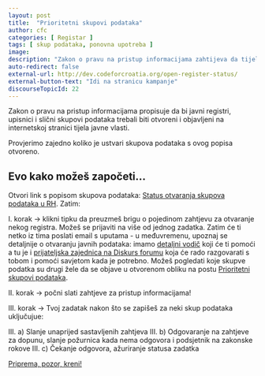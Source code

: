 ```yaml
---
layout: post
title:  "Prioritetni skupovi podataka"
author: cfc
categories: [ Registar ]
tags: [ skup podataka, ponovna upotreba ]
image:
description: "Zakon o pravu na pristup informacijama zahtijeva da tijela objavljuju svoje javne registre u obliku za ponovnu uporabu - provjeri koliko je skupova podataka zaista otvoreno!"
auto-redirect: false
external-url: http://dev.codeforcroatia.org/open-register-status/
external-button-text: "Idi na stranicu kampanje"
discourseTopicId: 22
---
```


Zakon o pravu na pristup informacijama propisuje da bi javni registri, upisnici i slični skupovi podataka trebali biti otvoreni i objavljeni na internetskoj stranici tijela javne vlasti.

Provjerimo zajedno koliko je ustvari skupova podataka s ovog popisa otvoreno.

## Evo kako možeš započeti…

Otvori link s popisom skupova podataka: [Status otvaranja skupova podataka u RH](http://dev.codeforcroatia.org/open-register-status/). Zatim:

I. korak →  klikni tipku da preuzmeš brigu o pojedinom zahtjevu za otvaranje nekog registra. Možeš se prijaviti na više od jednog zadatka. Zatim će ti netko iz tima poslati email s uputama - u međuvremenu, upoznaj se detaljnije o otvaranju javnih podataka: imamo [detaljni vodič](https://imamopravoznati.org/help/requesting) koji će ti pomoći a tu je i [prijateljska zajednica na Diskurs forumu](https://codeforcroatia.org) koja će rado razgovarati s tobom i pomoći savjetom kada je potrebno. Možeš pogledati koje skupve podatka su drugi žele da se objave u otvorenom obliku na postu [Prioritetni skupovi podataka](https://codeforcroatia.org/t/prioritetni-skupovi-podataka-za-data-gov-hr/22).

II. korak →  počni slati zahtjeve za pristup informacijama!

III. korak → Tvoj zadatak nakon što se zapišeš za neki skup podataka uključujue:

III. a) Slanje unaprijed sastavljenih zahtjeva
III. b) Odgovaranje na zahtjeve za dopunu, slanje požurnica kada nema odgovora i podsjetnik na zakonske rokove
III. c) Čekanje odgovora, ažuriranje statusa zadatka

[Priprema, pozor, kreni!](http://dev.codeforcroatia.org/open-register-status/)
